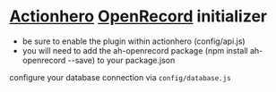 [Actionhero](http://actionherojs.com/) [OpenRecord](https://github.com/PhilWaldmann/openrecord) initializer
=============

* be sure to enable the plugin within actionhero (config/api.js)
* you will need to add the ah-openrecord package (npm install ah-openrecord --save) to your package.json

configure your database connection via `config/database.js`

